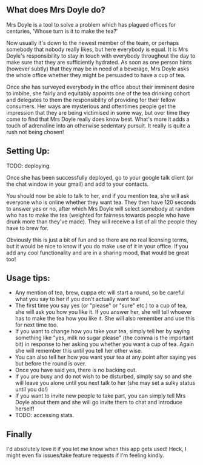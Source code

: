 What does Mrs Doyle do?
-------------------------

Mrs Doyle is a tool to solve a problem which has plagued offices for centuries, 'Whose turn is it to make the tea?'

Now usually it's down to the newest member of the team, or perhaps somebody that nobody really likes, but here everybody is equal. It is Mrs Doyle's responsibility to stay in touch with everybody throughout the day to make sure that they are sufficiently hydrated. As soon as one person hints (however subtly) that they may be in need of a beverage, Mrs Doyle asks the whole office whether they might be persuaded to have a cup of tea.

Once she has surveyed everybody in the office about their imminent desire to imbibe, she fairly and equitably appoints one of the tea drinking cohort and delegates to them the responsibility of providing for their fellow consumers. Her ways are mysterious and oftentimes people get the impression that they are being victimised in some way, but over time they come to find that Mrs Doyle really does know best. What's more it adds a touch of adrenaline into an otherwise sedentary pursuit. It really is quite a rush not being chosen!


Setting Up:
-----------

TODO: deploying.

Once she has been successfully deployed, go to your google talk client (or the chat window in your gmail) and add <yourdeployedloginname> to your contacts.

You should now be able to talk to her, and if you mention tea, she will ask everyone who is online whether they want tea. They then have 120 seconds to answer yes or no, after which Mrs Doyle will select somebody at random who has to make the tea (weighted for fairness towards people who have drunk more than they've made). They will receive a list of all the people they have to brew for.

Obviously this is just a bit of fun and so there are no real licensing terms, but it would be nice to know if you do make use of it in your office. If you add any cool functionality and are in a sharing mood, that would be great too!

Usage tips:
---------------
* Any mention of tea, brew, cuppa etc will start a round, so be careful what you say to her if you don't actually want tea!
* The first time you say yes (or "please" or "sure" etc.) to a cup of tea, she will ask you how you like it. If you answer her, she will tell whoever has to make the tea how you like it. She will also remember and use this for next time too.
* If you want to change how you take your tea, simply tell her by saying something like "yes, milk no sugar please" (the comma is the important bit) in response to her asking you whether you want a cup of tea. Again she will remember this until you tell her other wise.
* You can also tell her how you want your tea at any point after saying yes but before the round is over.
* Once you have said yes, there is no backing out.
* If you are busy and do not wish to be disturbed, simply say so and she will leave you alone until you next talk to her (she may set a sulky status until you do!)
* If you want to invite new people to take part, you can simply tell Mrs Doyle about them and she will go invite them to chat and introduce herself!
* TODO: accessing stats.

Finally
--------------
I'd absolutely love it if you let me know when this app gets used! Heck, I might even fix issues/take feature requests if I'm feeling kindly.
